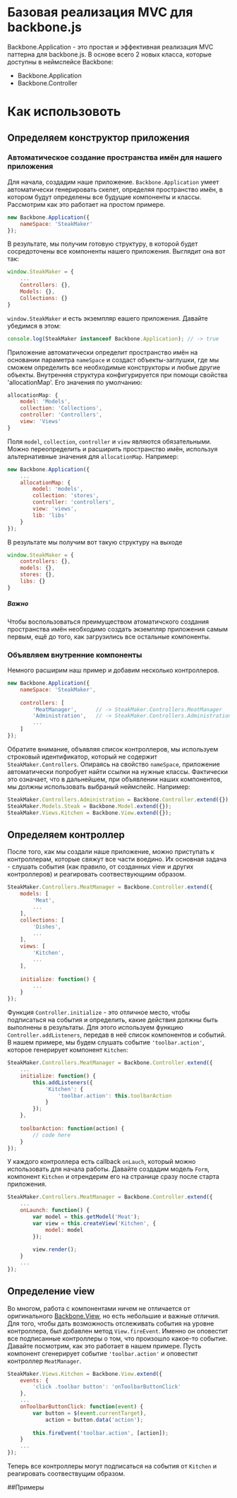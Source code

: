 ﻿# Базовая реализация MVC для backbone.js

Backbone.Application - это простая и эффективная реализация MVC паттерна для backbone.js. В основе всего 2 новых класса, которые доступны в неймспейсе Backbone:
* Backbone.Application
* Backbone.Controller

# Как использовоть
## Определяем конструктор приложения
### Автоматическое создание пространства имён для нашего приложения
Для начала, создадим наше приложение. `Backbone.Application` умеет автоматически генерировать скелет, определяя пространство имён, в котором будут определены все будущие компоненты и классы. Рассмотрим как это работает на простом примере.
```Javascript
new Backbone.Application({
	nameSpace: 'SteakMaker'
});
```
В результате, мы получим готовую структуру, в которой будет сосредоточены все компоненты нашего приложения. Выглядит она вот так:
```Javascript
window.SteakMaker = {
    ...
    Controllers: {},
    Models: {},
    Collections: {}
}

```
`window.SteakMaker` и есть экземпляр еашего приложения. Давайте убедимся в этом:
```Javascript
console.log(SteakMaker instanceof Backbone.Application); // -> true
```

Приложение автоматически определит пространство имён на основании параметра `nameSpace` и создаст объекты-заглушки, где мы сможем определить все необходимые конструкторы и любые другие объекты. Внутренняя структура конфигурируется при помощи свойства 'allocationMap'. Его значения по умолчанию:
```Javascript
allocationMap: {
    model: 'Models',
    collection: 'Collections',
    controller: 'Controllers',
    view: 'Views'
}
```

Поля `model`, `collection`, `controller` и `view` являются обязательными. Можно переопределить и расширить пространство имён, используя альтернативные значения для `allocationMap`. Например:
```Javascript
new Backbone.Application({
    ...    
    allocationMap: {
        model: 'models',
        collection: 'stores',
        controller: 'controllers',
        view: 'views',
        lib: 'libs'
    }
});
```
В результате мы получим вот такую структуру на выходе
```Javascript
window.SteakMaker = {
    controllers: {},
    models: {},
    stores: {},
    libs: {}
}
```
##### Важно
Чтобы воспользоваться преимуществом атоматичского создания пространства имён необходимо создать экземпляр приложения самым первым, ещё до того, как загрузились все остальные компоненты. 

### Объявляем внутренние компоненты
Немного расширим наш пример и добавим несколько контроллеров.
```Javascript
new Backbone.Application({
	nameSpace: 'SteakMaker',
	
	controllers: [
		'MeatManager',      // -> SteakMaker.Controllers.MeatManager
		'Administration',   // -> SteakMaker.Controllers.Administration
        ...
	]
});
```
Обратите внимание, объявляя список контроллеров, мы используем строковый идентификатор, который не содержит `SteakMaker.Controllers`. Опираясь на свойство `nameSpace`, приложение автоматически попробует найти ссылки на нужные классы. Фактически это означает, что в дальнейшем, при объявлении наших компонентов, мы должны использовать выбраный неймспейс. Например:
```Javascript
SteakMaker.Controllers.Administration = Backbone.Controller.extend({});
SteakMaker.Models.Steak = Backbone.Model.extend({});
SteakMaker.Views.Kitchen = Backbone.View.extend({});
```

## Определяем контроллер
После того, как мы создали наше приложение, можно приступать к контроллерам, которые свяжут все части воедино. Их основная задача - слушать события (как правило, от созданных view и других контроллеров) и реагировать соотвествующиим образом.
```Javascript
SteakMaker.Controllers.MeatManager = Backbone.Controller.extend({
	models: [
		'Meat',
		...
	],
	collections: [
		'Dishes',
		...
	],
	views: [
		'Kitchen',
		...
	],
    
    initialize: function() {
        ...
    }
});
```

Функция `Controller.initialize` - это отличное место, чтобы подписаться на события и определить, какие действия должны быть выполнены в результаты.
 Для этого используем функцию `Controller.addListeners`, передав в неё список компонентов и событий. В нашем примере, мы будем слушать событие `'toolbar.action'`, которое генерирует компонент `Kitchen`:
```Javascript
SteakMaker.Controllers.MeatManager = Backbone.Controller.extend({
	...		
	initialize: function() {
		this.addListeners({
			'Kitchen': {
				'toolbar.action': this.toolbarAction
			}
		});
	},
	
	toolbarAction: function(action) {
		// code here
	}
});
```

У каждого контроллера есть callback `onLauch`, который можно использовать для начала работы. Давайте создадим модель `Form`, компонент `Kitchen` и отрендерим его на странице сразу после старта приложения.
```Javascript
SteakMaker.Controllers.MeatManager = Backbone.Controller.extend({
	...		
	onLaunch: function() {
		var model = this.getModel('Meat');
		var view = this.createView('Kitchen', {
			model: model
		});
		
		view.render();
	}
	...
});
```

## Определение view
Во многом, работа с компонентами ничем не отличается от оригинального [Backbone.View](http://backbonejs.org/#View), но есть небольшие и важные отличия. Для того, чтобы дать возможность отслеживать события на уровне контроллера, был добавлен метод `View.fireEvent`. Именно он оповестит все подписанные контроллеры о том, что произошло какое-то событие. Давайте посмотрим, как это работает в нашем примере. Пусть компонент сгенерирует событие `'toolbar.action'` и оповестит контроллер `MeatManager`.
```Javascript
SteakMaker.Views.Kitchen = Backbone.View.extend({
	events: {
		'click .toolbar button': 'onToolbarButtonClick'
	},
	...		
	onToolbarButtonClick: function(event) {
		var button = $(event.currentTarget),
			action = button.data('action');
			
		this.fireEvent('toolbar.action', [action]);
	}
	...
});
```
Теперь все контроллеры могут подписаться на события от `Kitchen` и реагировать соотвествущим образом.

##Примеры